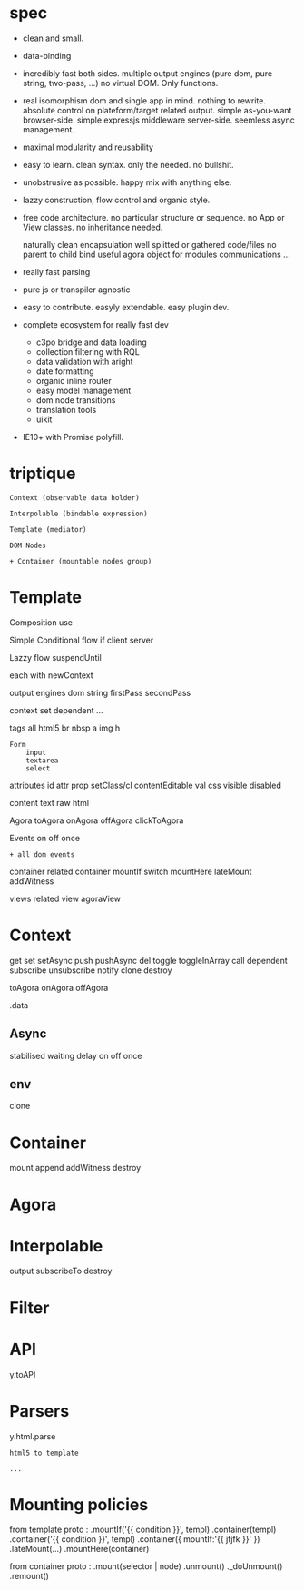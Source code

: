 # spec

- clean and small.
- data-binding
- incredibly fast both sides. 
	multiple output engines (pure dom, pure string, two-pass, ...)
	no virtual DOM.
	Only functions.

- real isomorphism
	dom and single app in mind.
	nothing to rewrite.
	absolute control on plateform/target related output.
	simple as-you-want browser-side.
	simple expressjs middleware server-side.
	seemless async management.

- maximal modularity and reusability
- easy to learn. clean syntax. only the needed. no bullshit.
- unobstrusive as possible. happy mix with anything else.
- lazzy construction, flow control and organic style.
- free code architecture.
	no particular structure or sequence. 
	no App or View classes.
	no inheritance needed.

	naturally clean encapsulation
	well splitted or gathered code/files
	no parent to child bind
	useful agora object for modules communications
	...

- really fast parsing
- pure js or transpiler agnostic
- easy to contribute. easyly extendable. easy plugin dev.
- complete ecosystem for really fast dev
	- c3po bridge and data loading
	- collection filtering with RQL
	- data validation with aright
	- date formatting
	- organic inline router
	- easy model management
	- dom node transitions
	- translation tools
	- uikit

- IE10+ with Promise polyfill.

# triptique

	

	Context (observable data holder)

	Interpolable (bindable expression)

	Template (mediator)

	DOM Nodes

	+ Container (mountable nodes group)



# Template

Composition
	use

Simple Conditional flow
	if
	client
	server

Lazzy flow
	suspendUntil

each
with
newContext



output engines
	dom
	string
	firstPass
	secondPass

context
	set
	dependent
	...

tags
	all html5
	br
	nbsp
	a
	img
	h

	Form
		input
		textarea
		select

attributes
	id
	attr
	prop
	setClass/cl
	contentEditable
	val
	css
	visible
	disabled

content
	text
	raw
	html

Agora
	toAgora
	onAgora
	offAgora
	clickToAgora

Events
	on
	off
	once

	+ all dom events


container related
	container
	mountIf
	switch
	mountHere
	lateMount
	addWitness

views related
	view
	agoraView


# Context

get
set
setAsync
push
pushAsync
del
toggle
toggleInArray
call
dependent
subscribe
unsubscribe
notify
clone
destroy

toAgora
onAgora
offAgora


.data

## Async
	
stabilised
waiting
delay
on
off
once


## env
clone


# Container

mount
append
addWitness
destroy


# Agora




# Interpolable

output
subscribeTo
destroy

# Filter



# API

y.toAPI


# Parsers


y.html.parse

	html5 to template

	...



# Mounting policies


from template proto : 
.mountIf('{{ condition }}', templ)
.container(templ)
.container('{{ condition }}', templ)
.container({ mountIf:'{{ jfjfk }}'  })
.lateMount(...)
.mountHere(container)


from container proto : 
.mount(selector | node)
.unmount()
._doUnmount()
.remount()

